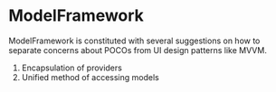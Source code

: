 # ModelFramework
ModelFramework is constituted with several suggestions on how to separate concerns about POCOs from UI design patterns like MVVM.  
1. Encapsulation of providers
2. Unified method of accessing models
